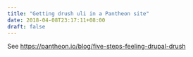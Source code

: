 ```yaml
---
title: "Getting drush uli in a Pantheon site"
date: 2018-04-08T23:17:11+08:00
draft: false
---
```


See https://pantheon.io/blog/five-steps-feeling-drupal-drush
